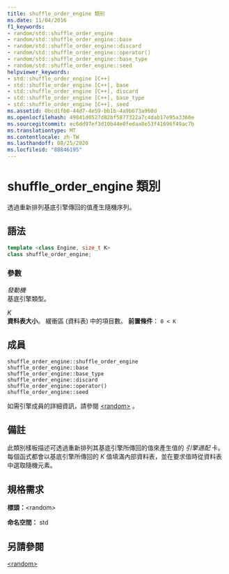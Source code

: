 ```yaml
---
title: shuffle_order_engine 類別
ms.date: 11/04/2016
f1_keywords:
- random/std::shuffle_order_engine
- random/std::shuffle_order_engine::base
- random/std::shuffle_order_engine::discard
- random/std::shuffle_order_engine::operator()
- random/std::shuffle_order_engine::base_type
- random/std::shuffle_order_engine::seed
helpviewer_keywords:
- std::shuffle_order_engine [C++]
- std::shuffle_order_engine [C++], base
- std::shuffle_order_engine [C++], discard
- std::shuffle_order_engine [C++], base_type
- std::shuffle_order_engine [C++], seed
ms.assetid: 0bcd1fb0-44d7-4e59-bb1b-4a9b673a960d
ms.openlocfilehash: 49841d0527d82bf5877322a7c4dab17e95a3360e
ms.sourcegitcommit: ec6dd97ef3d10b44e0fedaa8e53f41696f49ac7b
ms.translationtype: MT
ms.contentlocale: zh-TW
ms.lasthandoff: 08/25/2020
ms.locfileid: "88846195"
---
```

# <a name="shuffle_order_engine-class"></a>shuffle_order_engine 類別

透過重新排列基底引擎傳回的值產生隨機序列。

## <a name="syntax"></a>語法

```cpp
template <class Engine, size_t K>
class shuffle_order_engine;
```

### <a name="parameters"></a>參數

*發動機*\
基底引擎類型。

*K*\
**資料表大小**。 緩衝區 (資料表) 中的項目數。 **前置條件**： `0 < K`

## <a name="members"></a>成員

`shuffle_order_engine::shuffle_order_engine`\
`shuffle_order_engine::base`\
`shuffle_order_engine::base_type`\
`shuffle_order_engine::discard`\
`shuffle_order_engine::operator()`\
`shuffle_order_engine::seed`

如需引擎成員的詳細資訊，請參閱 [\<random>](../standard-library/random.md) 。

## <a name="remarks"></a>備註

此類別樣板描述可透過重新排列其基底引擎所傳回的值來產生值的 *引擎適配* 卡。 每個函式都會以基底引擎所傳回的 *K* 值填滿內部資料表，並在要求值時從資料表中選取隨機元素。

## <a name="requirements"></a>規格需求

**標頭：**\<random>

**命名空間：** std

## <a name="see-also"></a>另請參閱

[\<random>](../standard-library/random.md)
